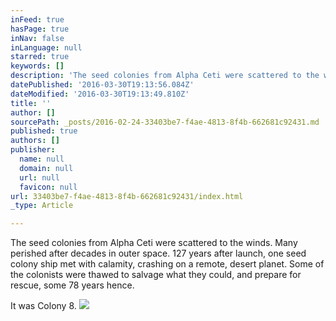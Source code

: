 ```yaml
---
inFeed: true
hasPage: true
inNav: false
inLanguage: null
starred: true
keywords: []
description: 'The seed colonies from Alpha Ceti were scattered to the winds. Many perished after decades in outer space. 127 years after launch, one seed colony ship met with calamity, crashing on a remote, desert planet. Some of the colonists were thawed to salvage what they could, and prepare for rescue, some 78 years hence.'
datePublished: '2016-03-30T19:13:56.084Z'
dateModified: '2016-03-30T19:13:49.810Z'
title: ''
author: []
sourcePath: _posts/2016-02-24-33403be7-f4ae-4813-8f4b-662681c92431.md
published: true
authors: []
publisher:
  name: null
  domain: null
  url: null
  favicon: null
url: 33403be7-f4ae-4813-8f4b-662681c92431/index.html
_type: Article

---
```

The seed colonies from Alpha Ceti were scattered to the winds. Many perished after decades in outer space. 127 years after launch, one seed colony ship met with calamity, crashing on a remote, desert planet. Some of the colonists were thawed to salvage what they could, and prepare for rescue, some 78 years hence.

It was Colony 8\.
![](https://the-grid-user-content.s3-us-west-2.amazonaws.com/14004275-cf0d-4612-9f11-9c132fbba5d7.jpg)
